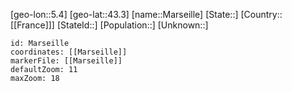 ﻿---
location: [43.3,5.4]
mapzoom: [7,12] 
mapmarker: city 
type: City
tags:
- geo/City


SpocWebEntityId: 32329
isDeleted: false
confidential: public

---
[geo-lon::5.4]
[geo-lat::43.3]
[name::Marseille]
[State::]
[Country::[[France]]]
[StateId::]
[Population::]
[Unknown::]


```leaflet
id: Marseille
coordinates: [[Marseille]]
markerFile: [[Marseille]]
defaultZoom: 11 
maxZoom: 18
```
